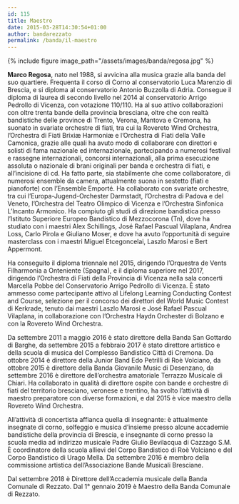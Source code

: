 ```yaml
---
id: 115
title: Maestro
date: 2015-03-28T14:30:54+01:00
author: bandarezzato
permalink: /banda/il-maestro
---
```


{% include figure image_path="/assets/images/banda/regosa.jpg" %}

**Marco Regosa**, nato nel 1988, si avvicina alla musica grazie alla banda del suo quartiere. Frequenta il corso di
Corno al conservatorio Luca Marenzio di Brescia, e si diploma al conservatorio Antonio Buzzolla di Adria. Consegue il
diploma di laurea di secondo livello nel 2014 al conservatorio Arrigo Pedrollo di Vicenza, con votazione 110/110. Ha al
suo attivo collaborazioni con oltre trenta bande della provincia bresciana, oltre che con realtà bandistiche delle
province di Trento, Verona, Mantova e Cremona, ha suonato in svariate orchestre di fiati, tra cui la Rovereto Wind
Orchestra, l’Orchestra di Fiati Brixiæ Harmoniæ e l’Orchestra di Fiati della Valle Camonica, grazie alle quali ha avuto
modo di collaborare con direttori e solisti di fama nazionale ed internazionale, partecipando a numerosi festival e
rassegne internazionali, concorsi internazionali, alla prima esecuzione assoluta o nazionale di brani originali per
banda e orchestra di fiati, e all’incisione di cd. Ha fatto parte, sia stabilmente che come collaboratore, di numerosi
ensemble da camera, attualmente suona in sestetto (fiati e pianoforte) con l’Ensemble Emporté. Ha collaborato con
svariate orchestre, tra cui l’Europa-Jugend-Orchester Darmstadt, l’Orchestra di Padova e del Veneto, l’Orchestra del
Teatro Olimpico di Vicenza e l’Orchestra Sinfonica L’Incanto Armonico. Ha compiuto gli studi di direzione bandistica
presso l’Istituto Superiore Europeo Bandistico di Mezzocorona (Tn), dove ha studiato con i maestri Alex Schillings, José
Rafael Pascual Vilaplana, Andrea Loss, Carlo Pirola e Giuliano Moser, e dove ha avuto l’opportunità di seguire
masterclass con i maestri Miguel Etcegoncelai, Laszlo Marosi e Bert Appermont.

Ha conseguito il diploma triennale nel 2015, dirigendo l’Orquestra de Vents Filharmonia a Onteniente (Spagna), e il
diploma superiore nel 2017, dirigendo l’Orchestra di Fiati della Provincia di Vicenza nella sala concerti Marcella Pobbe
del Conservatorio Arrigo Pedrollo di Vicenza. È stato ammesso come partecipante attivo al Lifelong Learning Conducting
Contest and Course, selezione per il concorso dei direttori del World Music Contest di Kerkrade, tenuto dai maestri
Laszlo Marosi e José Rafael Pascual Vilaplana, in collaborazione con l’Orchestra Haydn Orchester di Bolzano e con la
Rovereto Wind Orchestra.

Da settembre 2011 a maggio 2016 è stato direttore della Banda San Gottardo di Barghe, da settembre 2015 a febbraio 2017
è stato direttore artistico e della scuola di musica del Complesso Bandistico Città di Cremona. Da ottobre 2014 è
direttore della Junior Band Edo Petrilli di Roè Volciano, da ottobre 2015 è direttore della Banda Giovanile Music di
Desenzano, da settembre 2016 è direttore dell’orchestra amatoriale Terrazzo Musicale di Chiari. Ha collaborato in
qualità di direttore ospite con bande e orchestre di fiati del territorio bresciano, veronese e trentino, ha svolto
l’attività di maestro preparatore con diverse formazioni, e dal 2015 è vice maestro della Rovereto Wind Orchestra.

All’attività di concertista affianca quella di insegnante: è attualmente insegnate di corno, solfeggio e musica
d’insieme presso alcune accademie bandistiche della provincia di Brescia, e insegnante di corno presso la scuola media
ad indirizzo musicale Padre Giulio Bevilacqua di Cazzago S.M. È coordinatore della scuola allievi del Corpo Bandistico
di Roè Volciano e del Corpo Bandistico di Urago Mella. Da settembre 2016 è membro della commissione artistica
dell’Associazione Bande Musicali Bresciane.

Dal settembre 2018 è Direttore dell&#8217;Accademia musicale della Banda Comunale di Rezzato. Dal 1° gennaio 2019 è
Maestro della Banda Comunale di Rezzato.